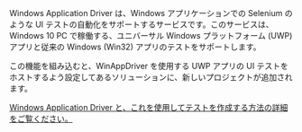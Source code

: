 ﻿Windows Application Driver は、Windows アプリケーションでの Selenium のような UI テストの自動化をサポートするサービスです。このサービスは、Windows 10 PC で稼働する、ユニバーサル Windows プラットフォーム (UWP) アプリと従来の Windows (Win32) アプリのテストをサポートします。

この機能を組み込むと、WinAppDriver を使用する UWP アプリの UI テストをホストするよう設定してあるソリューションに、新しいプロジェクトが追加されます。

[Windows Application Driver と、これを使用してテストを作成する方法の詳細をご覧ください。](https://github.com/Microsoft/WinAppDriver)
